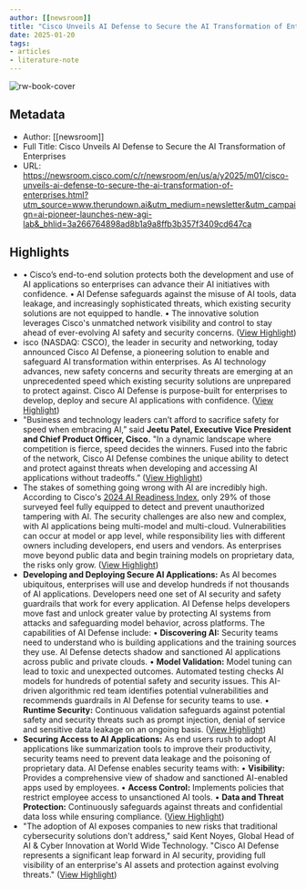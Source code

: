 ```yaml
---
author: [[newsroom]]
title: "Cisco Unveils AI Defense to Secure the AI Transformation of Enterprises"
date: 2025-01-20
tags: 
- articles
- literature-note
---
```

![rw-book-cover](https://newsroom.cisco.com/c/dam/r/newsroom/en/us/assets/a/y2025/m01/AIDefense-1200x675.jpg)

## Metadata
- Author: [[newsroom]]
- Full Title: Cisco Unveils AI Defense to Secure the AI Transformation of Enterprises
- URL: https://newsroom.cisco.com/c/r/newsroom/en/us/a/y2025/m01/cisco-unveils-ai-defense-to-secure-the-ai-transformation-of-enterprises.html?utm_source=www.therundown.ai&utm_medium=newsletter&utm_campaign=ai-pioneer-launches-new-agi-lab&_bhlid=3a266764898ad8b1a9a8ffb3b357f3409cd647ca

## Highlights
- • Cisco’s end-to-end solution protects both the development and use of AI applications so enterprises can advance their AI initiatives with confidence.
  • AI Defense safeguards against the misuse of AI tools, data leakage, and increasingly sophisticated threats, which existing security solutions are not equipped to handle.
  • The innovative solution leverages Cisco's unmatched network visibility and control to stay ahead of ever-evolving AI safety and security concerns. ([View Highlight](https://read.readwise.io/read/01jj22ys5epaazmmsszqz4nffm))
- isco (NASDAQ: CSCO), the leader in security and networking, today announced Cisco AI Defense, a pioneering solution to enable and safeguard AI transformation within enterprises. As AI technology advances, new safety concerns and security threats are emerging at an unprecedented speed which existing security solutions are unprepared to protect against. Cisco AI Defense is purpose-built for enterprises to develop, deploy and secure AI applications with confidence. ([View Highlight](https://read.readwise.io/read/01jj22z198ft9pq9gv9bm6dhyz))
- "Business and technology leaders can’t afford to sacrifice safety for speed when embracing AI,” said **Jeetu Patel, Executive Vice President and Chief Product Officer, Cisco.** "In a dynamic landscape where competition is fierce, speed decides the winners. Fused into the fabric of the network, Cisco AI Defense combines the unique ability to detect and protect against threats when developing and accessing AI applications without tradeoffs.” ([View Highlight](https://read.readwise.io/read/01jj22z8406r29799t5pptz8hx))
- The stakes of something going wrong with AI are incredibly high. According to Cisco's [2024 AI Readiness Index](https://www.cisco.com/c/m/en_us/solutions/ai/readiness-index.html), only 29% of those surveyed feel fully equipped to detect and prevent unauthorized tampering with AI. The security challenges are also new and complex, with AI applications being multi-model and multi-cloud. Vulnerabilities can occur at model or app level, while responsibility lies with different owners including developers, end users and vendors. As enterprises move beyond public data and begin training models on proprietary data, the risks only grow. ([View Highlight](https://read.readwise.io/read/01jj22zgamd3qva8w2g8kc7w3q))
- **Developing and Deploying Secure AI Applications:** As AI becomes ubiquitous, enterprises will use and develop hundreds if not thousands of AI applications. Developers need one set of AI security and safety guardrails that work for every application. AI Defense helps developers move fast and unlock greater value by protecting AI systems from attacks and safeguarding model behavior, across platforms. The capabilities of AI Defense include:
  • **Discovering AI:** Security teams need to understand who is building applications and the training sources they use. AI Defense detects shadow and sanctioned AI applications across public and private clouds.
  • **Model Validation:** Model tuning can lead to toxic and unexpected outcomes. Automated testing checks AI models for hundreds of potential safety and security issues. This AI-driven algorithmic red team identifies potential vulnerabilities and recommends guardrails in AI Defense for security teams to use.
  • **Runtime Security:** Continuous validation safeguards against potential safety and security threats such as prompt injection, denial of service and sensitive data leakage on an ongoing basis. ([View Highlight](https://read.readwise.io/read/01jj23afm1hy5asjq0vkyk5t0q))
- **Securing Access to AI Applications:** As end users rush to adopt AI applications like summarization tools to improve their productivity, security teams need to prevent data leakage and the poisoning of proprietary data. AI Defense enables security teams with:
  • **Visibility:** Provides a comprehensive view of shadow and sanctioned AI-enabled apps used by employees.
  • **Access Control:** Implements policies that restrict employee access to unsanctioned AI tools.
  • **Data and Threat Protection:** Continuously safeguards against threats and confidential data loss while ensuring compliance. ([View Highlight](https://read.readwise.io/read/01jj23ansjm7qb9q6zntbeac1d))
- "The adoption of AI exposes companies to new risks that traditional cybersecurity solutions don't address," said Kent Noyes, Global Head of AI & Cyber Innovation at World Wide Technology. "Cisco AI Defense represents a significant leap forward in AI security, providing full visibility of an enterprise's AI assets and protection against evolving threats." ([View Highlight](https://read.readwise.io/read/01jj23b7nvcf59tgecwc21xn28))
